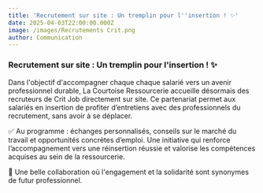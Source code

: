 ```yaml
---
title: 'Recrutement sur site : Un tremplin pour l''insertion ! ✨'
date: 2025-04-03T22:00:00.000Z
image: /images/Recrutements Crit.png
author: Communication
---
```


### Recrutement sur site : Un tremplin pour l'insertion ! ✨

Dans l'objectif d'accompagner chaque chaque salarié vers un avenir professionnel durable, La Courtoise Ressourcerie accueille désormais des recruteurs de Crit Job directement sur site. Ce partenariat permet aux salariés en insertion de profiter d’entretiens avec des professionnels du recrutement, sans avoir à se déplacer.

✅ Au programme : échanges personnalisés, conseils sur le marché du travail et opportunités concrètes d’emploi. Une initiative qui renforce l’accompagnement vers une réinsertion réussie et valorise les compétences acquises au sein de la ressourcerie.

🤝 Une belle collaboration où l'engagement et la solidarité sont synonymes de futur professionnel.
